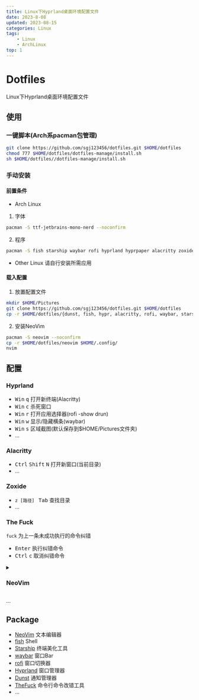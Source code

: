 ```yaml
---
title: Linux下Hyprland桌面环境配置文件
date: 2023-8-08
updated: 2023-08-15
categories: Linux
tags:
    - Linux
    - ArchLinux
top: 1
---
```


# Dotfiles
Linux下Hyprland桌面环境配置文件
## 使用
### 一键脚本(Arch系pacman包管理)
```sh
git clone https://github.com/sgj123456/dotfiles.git $HOME/dotfiles
chmod 777 $HOME/dotfiles/dotfiles-manage/install.sh
sh $HOME/dotfiles//dotfiles-manage/install.sh
```
### 手动安装
#### 前置条件
+ Arch Linux
1. 字体
```sh
pacman -S ttf-jetbrains-mono-nerd --noconfirm
```
2. 程序
```sh
pacman -S fish starship waybar rofi hyprland hyprpaper alacritty zoxide fzf grim dunst thefuck --noconfirm
```
+ Other Linux
请自行安装所需应用
#### 载入配置
1. 放置配置文件
```sh
mkdir $HOME/Pictures
git clone https://github.com/sgj123456/dotfiles.git $HOME/dotfiles
cp -r $HOME/dotfiles/{dunst, fish, hypr, alacritty, rofi, waybar, starship,} $HOME/.config/
```
2. 安装NeoVim
```sh
pacman -S neovim --noconfirm
cp -r $HOME/dotfiles/neovim $HOME/.config/
nvim
```
## 配置
### Hyprland
+ <kbd>Win</kbd> <kbd>q</kbd> 打开新终端(Alacritty)
+ <kbd>Win</kbd> <kbd>c</kbd> 杀死窗口
+ <kbd>Win</kbd> <kbd>r</kbd> 打开应用选择器(rofi -show drun)
+ <kbd>Win</kbd> <kbd>w</kbd> 显示/隐藏横条(waybar)
+ <kbd>Win</kbd> <kbd>s</kbd> 区域截图(默认保存到$HOME/Pictures文件夹)
+ ...
### Alacritty
+ <kbd>Ctrl</kbd> <kbd>Shift</kbd> <kbd>N</kbd> 打开新窗口(当前目录)
+ ...
### Zoxide
+ `z [路径] ` <kbd>Tab</kbd> 查找目录
+ ...
### The Fuck
`fuck` 为上一条未成功执行的命令纠错
+ <kbd>Enter</kbd> 执行纠错命令
+ <kbd>Ctrl</kbd> <kbd>c</kbd> 取消纠错命令
<details>
  <summary><h3>NeoVim</h3></summary>

+ `NeoVim [路径]` 打开目录/文件
  # ⌨️ Keymaps
  - default `<leader>` is `<space>`
  - default `<localleader>` is `\`
  ## General

  | Key | Description | Mode |
  | --- | --- | --- |
  | <code>&lt;C-h&gt;</code> | 转到左侧窗口 | **n**, **t** |
  | <code>&lt;C-j&gt;</code> | 转到下部窗口 | **n**, **t** |
  | <code>&lt;C-k&gt;</code> | 转到上部窗口 | **n**, **t** |
  | <code>&lt;C-l&gt;</code> | 转到右侧窗口 | **n**, **t** |
  | <code>&lt;C-Up&gt;</code> | Increase window height | **n** |
  | <code>&lt;C-Down&gt;</code> | Decrease window height | **n** |
  | <code>&lt;C-Left&gt;</code> | Decrease window width | **n** |
  | <code>&lt;C-Right&gt;</code> | Increase window width | **n** |
  | <code>&lt;A-j&gt;</code> | Move down | **n**, **i**, **v** |
  | <code>&lt;A-k&gt;</code> | Move up | **n**, **i**, **v** |
  | <code>&lt;S-h&gt;</code> | Prev buffer | **n** |
  | <code>&lt;S-l&gt;</code> | Next buffer | **n** |
  | <code>[b</code> | Prev buffer | **n** |
  | <code>]b</code> | Next buffer | **n** |
  | <code>&lt;leader&gt;bb</code> | Switch to Other Buffer | **n** |
  | <code>&lt;leader&gt;`</code> | Switch to Other Buffer | **n** |
  | <code>&lt;esc&gt;</code> | Escape and clear hlsearch | **i**, **n** |
  | <code>&lt;leader&gt;ur</code> | Redraw / clear hlsearch / diff update | **n** |
  | <code>gw</code> | Search word under cursor | **n**, **x** |
  | <code>n</code> | Next search result | **n**, **x**, **o** |
  | <code>N</code> | Prev search result | **n**, **x**, **o** |
  | <code>&lt;C-s&gt;</code> | Save file | **i**, **v**, **n**, **s** |
  | <code>&lt;leader&gt;K</code> | Keywordprg | **n** |
  | <code>&lt;leader&gt;l</code> | Lazy | **n** |
  | <code>&lt;leader&gt;fn</code> | New File | **n** |
  | <code>&lt;leader&gt;xl</code> | Location List | **n** |
  | <code>&lt;leader&gt;xq</code> | Quickfix List | **n** |
  | <code>&lt;leader&gt;uf</code> | Toggle format on Save | **n** |
  | <code>&lt;leader&gt;us</code> | Toggle Spelling | **n** |
  | <code>&lt;leader&gt;uw</code> | Toggle Word Wrap | **n** |
  | <code>&lt;leader&gt;ul</code> | Toggle Line Numbers | **n** |
  | <code>&lt;leader&gt;ud</code> | Toggle Diagnostics | **n** |
  | <code>&lt;leader&gt;uc</code> | Toggle Conceal | **n** |
  | <code>&lt;leader&gt;uh</code> | Toggle Inlay Hints | **n** |
  | <code>&lt;leader&gt;gg</code> | Lazygit (root dir) | **n** |
  | <code>&lt;leader&gt;gG</code> | Lazygit (cwd) | **n** |
  | <code>&lt;leader&gt;qq</code> | Quit all | **n** |
  | <code>&lt;leader&gt;ui</code> | Inspect Pos | **n** |
  | <code>&lt;leader&gt;L</code> | LazyVim Changelog | **n** |
  | <code>&lt;leader&gt;ft</code> | Terminal (root dir) | **n** |
  | <code>&lt;leader&gt;fT</code> | Terminal (cwd) | **n** |
  | <code>&lt;c-/&gt;</code> | Terminal (root dir) | **n** |
  | <code>&lt;c-_&gt;</code> | which_key_ignore | **n**, **t** |
  | <code>&lt;esc&gt;&lt;esc&gt;</code> | Enter Normal Mode | **t** |
  | <code>&lt;C-/&gt;</code> | Hide Terminal | **t** |
  | <code>&lt;leader&gt;ww</code> | Other window | **n** |
  | <code>&lt;leader&gt;wd</code> | Delete window | **n** |
  | <code>&lt;leader&gt;w-</code> | Split window below | **n** |
  | <code>&lt;leader&gt;w&vert;</code> | Split window right | **n** |
  | <code>&lt;leader&gt;-</code> | Split window below | **n** |
  | <code>&lt;leader&gt;&vert;</code> | Split window right | **n** |
  | <code>&lt;leader&gt;&lt;tab&gt;l</code> | Last Tab | **n** |
  | <code>&lt;leader&gt;&lt;tab&gt;f</code> | First Tab | **n** |
  | <code>&lt;leader&gt;&lt;tab&gt;&lt;tab&gt;</code> | New Tab | **n** |
  | <code>&lt;leader&gt;&lt;tab&gt;]</code> | Next Tab | **n** |
  | <code>&lt;leader&gt;&lt;tab&gt;d</code> | Close Tab | **n** |
  | <code>&lt;leader&gt;&lt;tab&gt;[</code> | Previous Tab | **n** |

  ## LSP

  | Key | Description | Mode |
  | --- | --- | --- |
  | <code>&lt;leader&gt;cd</code> | Line Diagnostics | **n** |
  | <code>&lt;leader&gt;cl</code> | Lsp Info | **n** |
  | <code>gd</code> | Goto Definition | **n** |
  | <code>gr</code> | References | **n** |
  | <code>gD</code> | Goto Declaration | **n** |
  | <code>gI</code> | Goto Implementation | **n** |
  | <code>gy</code> | Goto T[y]pe Definition | **n** |
  | <code>K</code> | Hover | **n** |
  | <code>gK</code> | Signature Help | **n** |
  | <code>&lt;c-k&gt;</code> | Signature Help | **i** |
  | <code>]d</code> | Next Diagnostic | **n** |
  | <code>[d</code> | Prev Diagnostic | **n** |
  | <code>]e</code> | Next Error | **n** |
  | <code>[e</code> | Prev Error | **n** |
  | <code>]w</code> | Next Warning | **n** |
  | <code>[w</code> | Prev Warning | **n** |
  | <code>&lt;leader&gt;cf</code> | Format Document | **n** |
  | <code>&lt;leader&gt;cf</code> | Format Range | **v** |
  | <code>&lt;leader&gt;ca</code> | Code Action | **n**, **v** |
  | <code>&lt;leader&gt;cA</code> | Source Action | **n** |
  | <code>&lt;leader&gt;cr</code> | Rename | **n** |

  ## [bufferline.nvim](https://github.com/akinsho/bufferline.nvim.git)

  | Key | Description | Mode |
  | --- | --- | --- |
  | <code>&lt;leader&gt;bp</code> | Toggle pin | **n** |
  | <code>&lt;leader&gt;bP</code> | Delete non-pinned buffers | **n** |

  ## [flash.nvim](https://github.com/folke/flash.nvim.git)

  | Key | Description | Mode |
  | --- | --- | --- |
  | <code>s</code> | Flash | **n**, **x**, **o** |
  | <code>S</code> | Flash Treesitter | **n**, **o**, **x** |
  | <code>r</code> | Remote Flash | **o** |
  | <code>R</code> | Treesitter Search | **o**, **x** |
  | <code>&lt;c-s&gt;</code> | Toggle Flash Search | **c** |

  ## [mason.nvim](https://github.com/williamboman/mason.nvim.git)

  | Key | Description | Mode |
  | --- | --- | --- |
  | <code>&lt;leader&gt;cm</code> | Mason | **n** |

  ## [mini.bufremove](https://github.com/echasnovski/mini.bufremove.git)

  | Key | Description | Mode |
  | --- | --- | --- |
  | <code>&lt;leader&gt;bd</code> | Delete Buffer | **n** |
  | <code>&lt;leader&gt;bD</code> | Delete Buffer (Force) | **n** |

  ## [mini.surround](https://github.com/echasnovski/mini.surround.git)

  | Key | Description | Mode |
  | --- | --- | --- |
  | <code>gza</code> | Add surrounding | **n**, **v** |
  | <code>gzd</code> | Delete surrounding | **n** |
  | <code>gzf</code> | Find right surrounding | **n** |
  | <code>gzF</code> | Find left surrounding | **n** |
  | <code>gzh</code> | Highlight surrounding | **n** |
  | <code>gzr</code> | Replace surrounding | **n** |
  | <code>gzn</code> | Update `MiniSurround.config.n_lines` | **n** |

  ## [neo-tree.nvim](https://github.com/nvim-neo-tree/neo-tree.nvim.git)

  | Key | Description | Mode |
  | --- | --- | --- |
  | <code>&lt;leader&gt;fe</code> | Explorer NeoTree (root dir) | **n** |
  | <code>&lt;leader&gt;fE</code> | Explorer NeoTree (cwd) | **n** |
  | <code>&lt;leader&gt;e</code> | Explorer NeoTree (root dir) | **n** |
  | <code>&lt;leader&gt;E</code> | Explorer NeoTree (cwd) | **n** |

  ## [noice.nvim](https://github.com/folke/noice.nvim.git)

  | Key | Description | Mode |
  | --- | --- | --- |
  | <code>&lt;S-Enter&gt;</code> | Redirect Cmdline | **c** |
  | <code>&lt;leader&gt;snl</code> | Noice Last Message | **n** |
  | <code>&lt;leader&gt;snh</code> | Noice History | **n** |
  | <code>&lt;leader&gt;sna</code> | Noice All | **n** |
  | <code>&lt;leader&gt;snd</code> | Dismiss All | **n** |
  | <code>&lt;c-f&gt;</code> | Scroll forward | **i**, **n**, **s** |
  | <code>&lt;c-b&gt;</code> | Scroll backward | **i**, **n**, **s** |

  ## [nvim-notify](https://github.com/rcarriga/nvim-notify.git)

 | Key | Description | Mode |
 | --- | --- | --- |
 | <code>&lt;leader&gt;un</code> | Dismiss all Notifications | **n** |

  ## [nvim-spectre](https://github.com/nvim-pack/nvim-spectre.git)

 | Key | Description | Mode |
 | --- | --- | --- |
 | <code>&lt;leader&gt;sr</code> | Replace in files (Spectre) | **n** |

 ## [nvim-treesitter](https://github.com/nvim-treesitter/nvim-treesitter.git)

 | Key | Description | Mode |
 | --- | --- | --- |
 | <code>&lt;c-space&gt;</code> | Increment selection | **n** |
 | <code>&lt;bs&gt;</code> | Decrement selection | **x** |

 ## [persistence.nvim](https://github.com/folke/persistence.nvim.git)

 | Key | Description | Mode |
 | --- | --- | --- |
 | <code>&lt;leader&gt;qs</code> | Restore Session | **n** |
 | <code>&lt;leader&gt;ql</code> | Restore Last Session | **n** |
 | <code>&lt;leader&gt;qd</code> | Don't Save Current Session | **n** |

 ## [telescope.nvim](https://github.com/nvim-telescope/telescope.nvim.git)

 | Key | Description | Mode |
 | --- | --- | --- |
 | <code>&lt;leader&gt;,</code> | Switch Buffer | **n** |
 | <code>&lt;leader&gt;/</code> | Grep (root dir) | **n** |
 | <code>&lt;leader&gt;:</code> | Command History | **n** |
 | <code>&lt;leader&gt;&lt;space&gt;</code> | Find Files (root dir) | **n** |
 | <code>&lt;leader&gt;fb</code> | Buffers | **n** |
 | <code>&lt;leader&gt;ff</code> | Find Files (root dir) | **n** |
 | <code>&lt;leader&gt;fF</code> | Find Files (cwd) | **n** |
 | <code>&lt;leader&gt;fr</code> | Recent | **n** |
 | <code>&lt;leader&gt;fR</code> | Recent (cwd) | **n** |
 | <code>&lt;leader&gt;gc</code> | commits | **n** |
 | <code>&lt;leader&gt;gs</code> | status | **n** |
 | <code>&lt;leader&gt;s"</code> | Registers | **n** |
 | <code>&lt;leader&gt;sa</code> | Auto Commands | **n** |
 | <code>&lt;leader&gt;sb</code> | Buffer | **n** |
 | <code>&lt;leader&gt;sc</code> | Command History | **n** |
 | <code>&lt;leader&gt;sC</code> | Commands | **n** |
 | <code>&lt;leader&gt;sd</code> | Document diagnostics | **n** |
 | <code>&lt;leader&gt;sD</code> | Workspace diagnostics | **n** |
 | <code>&lt;leader&gt;sg</code> | Grep (root dir) | **n** |
 | <code>&lt;leader&gt;sG</code> | Grep (cwd) | **n** |
 | <code>&lt;leader&gt;sh</code> | Help Pages | **n** |
 | <code>&lt;leader&gt;sH</code> | Search Highlight Groups | **n** |
 | <code>&lt;leader&gt;sk</code> | Key Maps | **n** |
 | <code>&lt;leader&gt;sM</code> | Man Pages | **n** |
 | <code>&lt;leader&gt;sm</code> | Jump to Mark | **n** |
 | <code>&lt;leader&gt;so</code> | Options | **n** |
 | <code>&lt;leader&gt;sR</code> | Resume | **n** |
 | <code>&lt;leader&gt;sw</code> | Word (root dir) | **n** |
 | <code>&lt;leader&gt;sW</code> | Word (cwd) | **n** |
 | <code>&lt;leader&gt;sw</code> | Selection (root dir) | **v** |
 | <code>&lt;leader&gt;sW</code> | Selection (cwd) | **v** |
 | <code>&lt;leader&gt;uC</code> | Colorscheme with preview | **n** |
 | <code>&lt;leader&gt;ss</code> | Goto Symbol | **n** |
 | <code>&lt;leader&gt;sS</code> | Goto Symbol (Workspace) | **n** |

 ## [todo-comments.nvim](https://github.com/folke/todo-comments.nvim.git)

 | Key | Description | Mode |
 | --- | --- | --- |
 | <code>]t</code> | Next todo comment | **n** |
 | <code>[t</code> | Previous todo comment | **n** |
 | <code>&lt;leader&gt;xt</code> | Todo (Trouble) | **n** |
 | <code>&lt;leader&gt;xT</code> | Todo/Fix/Fixme (Trouble) | **n** |
 | <code>&lt;leader&gt;st</code> | Todo | **n** |
 | <code>&lt;leader&gt;sT</code> | Todo/Fix/Fixme | **n** |

 ## [trouble.nvim](https://github.com/folke/trouble.nvim.git)

 | Key | Description | Mode |
 | --- | --- | --- |
 | <code>&lt;leader&gt;xx</code> | Document Diagnostics (Trouble) | **n** |
 | <code>&lt;leader&gt;xX</code> | Workspace Diagnostics (Trouble) | **n** |
 | <code>&lt;leader&gt;xL</code> | Location List (Trouble) | **n** |
 | <code>&lt;leader&gt;xQ</code> | Quickfix List (Trouble) | **n** |
 | <code>[q</code> | Previous trouble/quickfix item | **n** |
 | <code>]q</code> | Next trouble/quickfix item | **n** |

 ## [vim-illuminate](https://github.com/RRethy/vim-illuminate.git)

 | Key | Description | Mode |
 | --- | --- | --- |
 | <code>]]</code> | Next Reference | **n** |
 | <code>[[</code> | Prev Reference | **n** |

 ## [yanky.nvim](https://github.com/gbprod/yanky.nvim.git)
 Part of [lazyvim.plugins.extras.coding.yanky](/extras/coding/yanky)

 | Key | Description | Mode |
 | --- | --- | --- |
 | <code>&lt;leader&gt;p</code> | Open Yank History | **n** |
 | <code>y</code> | Yank text | **n**, **x** |
 | <code>p</code> | Put yanked text after cursor | **n**, **x** |
 | <code>P</code> | Put yanked text before cursor | **n**, **x** |
 | <code>gp</code> | Put yanked text after selection | **n**, **x** |
 | <code>gP</code> | Put yanked text before selection | **n**, **x** |
 | <code>[y</code> | Cycle forward through yank history | **n** |
 | <code>]y</code> | Cycle backward through yank history | **n** |
 | <code>]p</code> | Put indented after cursor (linewise) | **n** |
 | <code>[p</code> | Put indented before cursor (linewise) | **n** |
 | <code>]P</code> | Put indented after cursor (linewise) | **n** |
 | <code>[P</code> | Put indented before cursor (linewise) | **n** |
 | <code>&gt;p</code> | Put and indent right | **n** |
 | <code>&lt;p</code> | Put and indent left | **n** |
 | <code>&gt;P</code> | Put before and indent right | **n** |
 | <code>&lt;P</code> | Put before and indent left | **n** |
 | <code>=p</code> | Put after applying a filter | **n** |
 | <code>=P</code> | Put before applying a filter | **n** |

 ## [nvim-dap](https://github.com/mfussenegger/nvim-dap.git)
 Part of [lazyvim.plugins.extras.dap.core](/extras/dap/core)

 | Key | Description | Mode |
 | --- | --- | --- |
 | <code>&lt;leader&gt;dB</code> | Breakpoint Condition | **n** |
 | <code>&lt;leader&gt;db</code> | Toggle Breakpoint | **n** |
 | <code>&lt;leader&gt;dc</code> | Continue | **n** |
 | <code>&lt;leader&gt;dC</code> | Run to Cursor | **n** |
 | <code>&lt;leader&gt;dg</code> | Go to line (no execute) | **n** |
 | <code>&lt;leader&gt;di</code> | Step Into | **n** |
 | <code>&lt;leader&gt;dj</code> | Down | **n** |
 | <code>&lt;leader&gt;dk</code> | Up | **n** |
 | <code>&lt;leader&gt;dl</code> | Run Last | **n** |
 | <code>&lt;leader&gt;do</code> | Step Out | **n** |
 | <code>&lt;leader&gt;dO</code> | Step Over | **n** |
 | <code>&lt;leader&gt;dp</code> | Pause | **n** |
 | <code>&lt;leader&gt;dr</code> | Toggle REPL | **n** |
 | <code>&lt;leader&gt;ds</code> | Session | **n** |
 | <code>&lt;leader&gt;dt</code> | Terminate | **n** |
 | <code>&lt;leader&gt;dw</code> | Widgets | **n** |

 ## [nvim-dap-ui](https://github.com/rcarriga/nvim-dap-ui.git)
 Part of [lazyvim.plugins.extras.dap.core](/extras/dap/core)

 | Key | Description | Mode |
 | --- | --- | --- |
 | <code>&lt;leader&gt;du</code> | Dap UI | **n** |
 | <code>&lt;leader&gt;de</code> | Eval | **n**, **v** |

 ## [one-small-step-for-vimkind](https://github.com/jbyuki/one-small-step-for-vimkind.git)
 Part of [lazyvim.plugins.extras.dap.nlua](/extras/dap/nlua)

 | Key | Description | Mode |
 | --- | --- | --- |
 | <code>&lt;leader&gt;daL</code> | Adapter Lua Server | **n** |
 | <code>&lt;leader&gt;dal</code> | Adapter Lua | **n** |

 ## [flit.nvim](https://github.com/ggandor/flit.nvim.git)
 Part of [lazyvim.plugins.extras.editor.leap](/extras/editor/leap)

 | Key | Description | Mode |
 | --- | --- | --- |
 | <code>f</code> | f | **n**, **x**, **o** |
 | <code>F</code> | F | **n**, **x**, **o** |
 | <code>t</code> | t | **n**, **x**, **o** |
 | <code>T</code> | T | **n**, **x**, **o** |

 ## [leap.nvim](https://github.com/ggandor/leap.nvim.git)
 Part of [lazyvim.plugins.extras.editor.leap](/extras/editor/leap)

 | Key | Description | Mode |
 | --- | --- | --- |
 | <code>s</code> | Leap forward to | **n**, **x**, **o** |
 | <code>S</code> | Leap backward to | **n**, **x**, **o** |
 | <code>gs</code> | Leap from windows | **n**, **x**, **o** |

 ## [mini.files](https://github.com/echasnovski/mini.files.git)
 Part of [lazyvim.plugins.extras.editor.mini-files](/extras/editor/mini-files)

 | Key | Description | Mode |
 | --- | --- | --- |
 | <code>&lt;leader&gt;fm</code> | Open mini.files (directory of current file) | **n** |
 | <code>&lt;leader&gt;fM</code> | Open mini.files (cwd) | **n** |

 ## [nvim-dap-python](https://github.com/mfussenegger/nvim-dap-python.git)
 Part of [lazyvim.plugins.extras.lang.python](/extras/lang/python)

 | Key | Description | Mode |
 | --- | --- | --- |
 | <code>&lt;leader&gt;dPt</code> | Debug Method | **n** |
 | <code>&lt;leader&gt;dPc</code> | Debug Class | **n** |

 ## [venv-selector.nvim](https://github.com/linux-cultist/venv-selector.nvim.git)
 Part of [lazyvim.plugins.extras.lang.python](/extras/lang/python)

 | Key | Description | Mode |
 | --- | --- | --- |
 | <code>&lt;leader&gt;cv</code> | Select VirtualEnv | **n** |

 ## [neotest](https://github.com/nvim-neotest/neotest.git)
 Part of [lazyvim.plugins.extras.test.core](/extras/test/core)

 | Key | Description | Mode |
 | --- | --- | --- |
 | <code>&lt;leader&gt;tt</code> | Run File | **n** |
 | <code>&lt;leader&gt;tT</code> | Run All Test Files | **n** |
 | <code>&lt;leader&gt;tr</code> | Run Nearest | **n** |
 | <code>&lt;leader&gt;ts</code> | Toggle Summary | **n** |
 | <code>&lt;leader&gt;to</code> | Show Output | **n** |
 | <code>&lt;leader&gt;tO</code> | Toggle Output Panel | **n** |
 | <code>&lt;leader&gt;tS</code> | Stop | **n** |

 ## [nvim-dap](https://github.com/mfussenegger/nvim-dap.git)
 Part of [lazyvim.plugins.extras.test.core](/extras/test/core)

 | Key | Description | Mode |
 | --- | --- | --- |
 | <code>&lt;leader&gt;td</code> | Debug Nearest | **n** |

 ## [edgy.nvim](https://github.com/folke/edgy.nvim.git)
 Part of [lazyvim.plugins.extras.ui.edgy](/extras/ui/edgy)

 | Key | Description | Mode |
 | --- | --- | --- |
 | <code>&lt;leader&gt;ue</code> | Edgy Toggle | **n** |
 | <code>&lt;leader&gt;uE</code> | Edgy Select Window | **n** |

 ## [project.nvim](https://github.com/ahmedkhalf/project.nvim.git)
 Part of [lazyvim.plugins.extras.util.project](/extras/util/project)

 | Key | Description | Mode |
 | --- | --- | --- |
 | <code>&lt;leader&gt;fp</code> | Projects | **n** |
</details>

...
## Package
+ [NeoVim](https://neovim.io/) 文本编辑器
+ [fish](https://fishshell.com/) Shell
+ [Starship](https://starship.rs/) 终端美化工具
+ [waybar](https://github.com/Alexays/Waybar/) 窗口Bar
+ [rofi](https://davatorium.github.io/rofi/) 窗口切换器
+ [Hyprland](https://hyprland.org/) 窗口管理器
+ [Dunst](https://dunst-project.org/) 通知管理器
+ [TheFuck](https://github.com/nvbn/thefuck/) 命令行命令改错工具
+ ...

